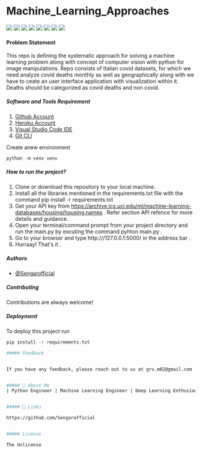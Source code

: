 # Machine_Learning_Approaches
<p align="left"> <a href="https://www.python.org/" target="blank"><img src="https://img.shields.io/badge/Powered%20by-Python-yellow" /></a> <a href="https://numpy.org/" target="blank"><img src="https://img.shields.io/badge/-Numpy-red" /></a> <a href="https://pandas.pydata.org/" target="blank"><img src="https://img.shields.io/badge/-Pandas-lightgrey" /></a> <a href="https://scikit-learn.org/stable/" target="blank"><img src="https://img.shields.io/badge/-Scikit--Learn-blue" /></a> <a href="https://matplotlib.org/" target="blank"><img src="https://img.shields.io/badge/-Matplotlib-green" /></a> <a href="https://seaborn.pydata.org/" target="blank"><img src="https://img.shields.io/badge/-Seaborn-brightgreen" /></a> <a href="https://flask.palletsprojects.com/en/2.2.x/" /><img src="https://img.shields.io/badge/-Flask-orange" /></a> <a href="https://gunicorn.org/" target="blank"><img src="https://img.shields.io/badge/-gunicorn-green" /></a> </p>

#### Problem Statement 

This repo is defining the systematic approach for solving a machine learning problem along with concept of computer vision with python for image manipulations. Repo consists of Italian covid datasets, for which we need analyze covid deaths monthly as well as geographically along with we have to ceate an user interface application with visualization within it. Deaths should be categorized as covid deaths and non covid.  

##### Software and Tools Requirement 

1. [Github Account](https://github.com)
2. [Heroku Account](https://heroku.com)
3. [Visual Studio Code IDE](https://code.visualstudio.com)
4. [Git CLI](https://git-scm.com/download/win)

Create anew environment 


```
python -m venv venv 
```
##### How to run the project?

1. Clone or download this repository to your local machine.
2. Install all the libraries mentioned in the requirements.txt file with the command pip install -r requirements.txt 
3. Get your API key from https://archive.ics.uci.edu/ml/machine-learning-databases/housing/housing.names . Refer section API refence for more details and guidance. 
4. Open your terminal/command prompt from your project directory and run the main.py by excuting the command pyhton main.py .
6. Go to your browser and type http:///127.0.0.1:5000/ in the address bar .
6. Hurraay! That's it . 

##### Authors

- [@Sengarofficial](https://www.github.com/Sengarofficial)

##### Contributing

Contributions are always welcome!


##### Deployment

To deploy this project run

```bash
pip install -r requirements.txt

##### Feedback


If you have any feedback, please reach out to us at grv.m02@gmail.com


##### 🚀 About Me
| Python Engineer | Machine Learning Engineer | Deep Learning Enthusiasts | Analyst | Electrical & Electronics Engineer | On the Way to Full Stack Developer....


##### 🔗 Links

https://github.com/Sengarofficial 


##### License 

The Unlicense 
